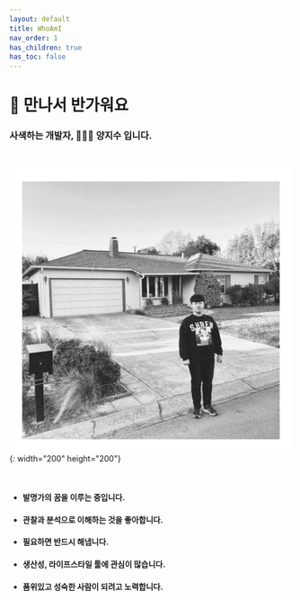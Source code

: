 ```yaml
---
layout: default
title: WhoAmI
nav_order: 1
has_children: true
has_toc: false
---
```



# 👋 만나서 반가워요

### 사색하는 개발자, 🧑🏻‍💻 양지수 입니다.

<br>

![caption](./assets/profile.jpeg){: width="200" height="200"}

<br>

- #### 발명가의 꿈을 이루는 중입니다.
- #### 관찰과 분석으로 이해하는 것을 좋아합니다.
- #### 필요하면 반드시 해냅니다.
- #### 생산성, 라이프스타일 툴에 관심이 많습니다.
- #### 품위있고 성숙한 사람이 되려고 노력합니다.
